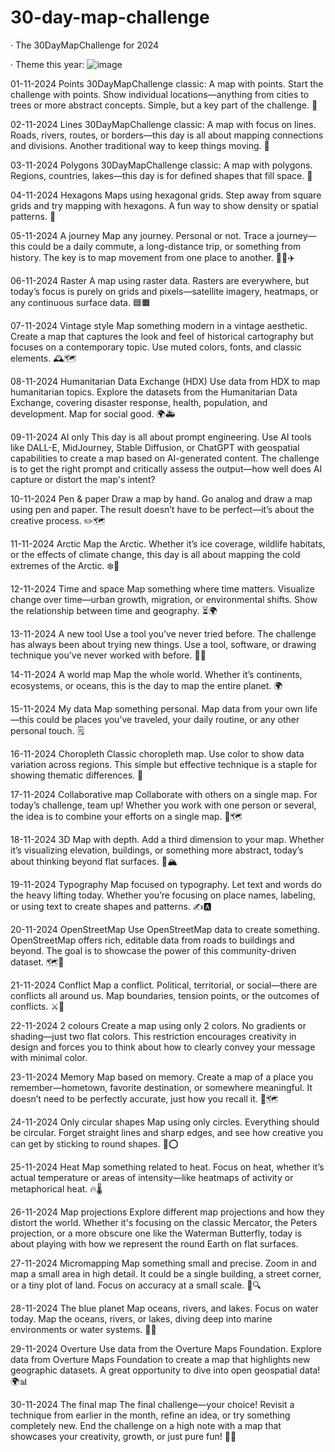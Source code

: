 # 30-day-map-challenge

· The 30DayMapChallenge for 2024

· Theme this year:
![image](https://github.com/user-attachments/assets/6d5a9862-a1fb-4f61-8189-7c6ffddc5e39)

01-11-2024	Points	30DayMapChallenge classic: A map with points. Start the challenge with points. Show individual locations—anything from cities to trees or more abstract concepts. Simple, but a key part of the challenge. 📍

02-11-2024	Lines	30DayMapChallenge classic: A map with focus on lines. Roads, rivers, routes, or borders—this day is all about mapping connections and divisions. Another traditional way to keep things moving. 📏

03-11-2024	Polygons	30DayMapChallenge classic: A map with polygons. Regions, countries, lakes—this day is for defined shapes that fill space. 🛑

04-11-2024	Hexagons	Maps using hexagonal grids. Step away from square grids and try mapping with hexagons. A fun way to show density or spatial patterns. 🔷

05-11-2024	A journey	Map any journey. Personal or not. Trace a journey—this could be a daily commute, a long-distance trip, or something from history. The key is to map movement from one place to another. 🚶‍♂️✈️

06-11-2024	Raster	A map using raster data. Rasters are everywhere, but today’s focus is purely on grids and pixels—satellite imagery, heatmaps, or any continuous surface data. 🟦🟧

07-11-2024	Vintage style	Map something modern in a vintage aesthetic. Create a map that captures the look and feel of historical cartography but focuses on a contemporary topic. Use muted colors, fonts, and classic elements. 🕰️🗺️

08-11-2024	Humanitarian Data Exchange (HDX)	Use data from HDX to map humanitarian topics. Explore the datasets from the Humanitarian Data Exchange, covering disaster response, health, population, and development. Map for social good. 🌍🚑

09-11-2024	AI only	This day is all about prompt engineering. Use AI tools like DALL-E, MidJourney, Stable Diffusion, or ChatGPT with geospatial capabilities to create a map based on AI-generated content. The challenge is to get the right prompt and critically assess the output—how well does AI capture or distort the map's intent?

10-11-2024	Pen & paper	Draw a map by hand. Go analog and draw a map using pen and paper. The result doesn’t have to be perfect—it’s about the creative process. ✏️🗺️

11-11-2024	Arctic	Map the Arctic. Whether it’s ice coverage, wildlife habitats, or the effects of climate change, this day is all about mapping the cold extremes of the Arctic. ❄️🧊

12-11-2024	Time and space	Map something where time matters. Visualize change over time—urban growth, migration, or environmental shifts. Show the relationship between time and geography. ⏳🌍

13-11-2024	A new tool	Use a tool you’ve never tried before. The challenge has always been about trying new things. Use a tool, software, or drawing technique you’ve never worked with before. 🧪🔧

14-11-2024	A world map	Map the whole world. Whether it’s continents, ecosystems, or oceans, this is the day to map the entire planet. 🌍

15-11-2024	My data	Map something personal. Map data from your own life—this could be places you’ve traveled, your daily routine, or any other personal touch. 🗒️

16-11-2024	Choropleth	Classic choropleth map. Use color to show data variation across regions. This simple but effective technique is a staple for showing thematic differences. 🎨

17-11-2024	Collaborative map	Collaborate with others on a single map. For today’s challenge, team up! Whether you work with one person or several, the idea is to combine your efforts on a single map. 🤝🗺️

18-11-2024	3D	Map with depth. Add a third dimension to your map. Whether it’s visualizing elevation, buildings, or something more abstract, today’s about thinking beyond flat surfaces. 🎢🏔️

19-11-2024	Typography	Map focused on typography. Let text and words do the heavy lifting today. Whether you’re focusing on place names, labeling, or using text to create shapes and patterns. ✍️🅰️

20-11-2024	OpenStreetMap	Use OpenStreetMap data to create something. OpenStreetMap offers rich, editable data from roads to buildings and beyond. The goal is to showcase the power of this community-driven dataset. 🗺️📍

21-11-2024	Conflict	Map a conflict. Political, territorial, or social—there are conflicts all around us. Map boundaries, tension points, or the outcomes of conflicts. ⚔️🛑

22-11-2024	2 colours	Create a map using only 2 colors. No gradients or shading—just two flat colors. This restriction encourages creativity in design and forces you to think about how to clearly convey your message with minimal color.

23-11-2024	Memory	Map based on memory. Create a map of a place you remember—hometown, favorite destination, or somewhere meaningful. It doesn’t need to be perfectly accurate, just how you recall it. 💭🗺️

24-11-2024	Only circular shapes	Map using only circles. Everything should be circular. Forget straight lines and sharp edges, and see how creative you can get by sticking to round shapes. 🔵⭕

25-11-2024	Heat	Map something related to heat. Focus on heat, whether it’s actual temperature or areas of intensity—like heatmaps of activity or metaphorical heat. 🔥🌡️

26-11-2024	Map projections	Explore different map projections and how they distort the world. Whether it's focusing on the classic Mercator, the Peters projection, or a more obscure one like the Waterman Butterfly, today is about playing with how we represent the round Earth on flat surfaces.

27-11-2024	Micromapping	Map something small and precise. Zoom in and map a small area in high detail. It could be a single building, a street corner, or a tiny plot of land. Focus on accuracy at a small scale. 🧐🔍

28-11-2024	The blue planet	Map oceans, rivers, and lakes. Focus on water today. Map the oceans, rivers, or lakes, diving deep into marine environments or water systems. 🌊🐋

29-11-2024	Overture	Use data from the Overture Maps Foundation. Explore data from Overture Maps Foundation to create a map that highlights new geographic datasets. A great opportunity to dive into open geospatial data! 🌍📊

30-11-2024	The final map	The final challenge—your choice! Revisit a technique from earlier in the month, refine an idea, or try something completely new. End the challenge on a high note with a map that showcases your creativity, growth, or just pure fun! 🎉🌐

